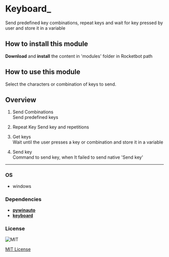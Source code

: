 
# Keyboard_
Send predefined key combinations, repeat keys and wait for key pressed by user and store it in a variable

## How to install this module
  
__Download__ and __install__ the content in 'modules' folder in Rocketbot path  

## How to use this module

Select the characters or combination of keys to send.

## Overview


1. Send Combinations  
Send predefined keys

2. Repeat Key
Send key and repetitions

3. Get keys  
Wait until the user presses a key or combination and store it in a variable

4. Send key  
Command to send key, when It failed to send native 'Send key'


----
### OS

- windows

### Dependencies

- [**pywinauto**](https://pypi.org/project/pywinauto/)
- [**keyboard**](https://pypi.org/project/keyboard/)

### License
  
![MIT](https://camo.githubusercontent.com/107590fac8cbd65071396bb4d04040f76cde5bde/687474703a2f2f696d672e736869656c64732e696f2f3a6c6963656e73652d6d69742d626c75652e7376673f7374796c653d666c61742d737175617265) 

[MIT License](http://opensource.org/licenses/mit-license.ph)
